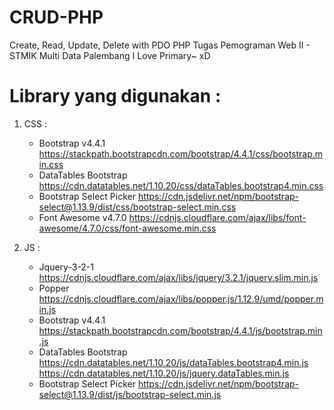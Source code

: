 # CRUD-PHP
Create, Read, Update, Delete with PDO PHP
Tugas Pemograman Web II - STMIK Multi Data Palembang
    I Love Primary~ xD
# Library yang digunakan :
  1. CSS :
     * Bootstrap v4.4.1
       https://stackpath.bootstrapcdn.com/bootstrap/4.4.1/css/bootstrap.min.css
     * DataTables Bootstrap
       https://cdn.datatables.net/1.10.20/css/dataTables.bootstrap4.min.css
     * Bootstrap Select Picker
       https://cdn.jsdelivr.net/npm/bootstrap-select@1.13.9/dist/css/bootstrap-select.min.css
     * Font Awesome v4.7.0
       https://cdnjs.cloudflare.com/ajax/libs/font-awesome/4.7.0/css/font-awesome.min.css
       
  2. JS :
     * Jquery-3-2-1
       https://cdnjs.cloudflare.com/ajax/libs/jquery/3.2.1/jquery.slim.min.js
     * Popper
       https://cdnjs.cloudflare.com/ajax/libs/popper.js/1.12.9/umd/popper.min.js
     * Bootstrap v4.4.1
       https://stackpath.bootstrapcdn.com/bootstrap/4.4.1/js/bootstrap.min.js
     * DataTables Bootstrap
       https://cdn.datatables.net/1.10.20/js/dataTables.bootstrap4.min.js
       https://cdn.datatables.net/1.10.20/js/jquery.dataTables.min.js
     * Bootstrap Select Picker
       https://cdn.jsdelivr.net/npm/bootstrap-select@1.13.9/dist/js/bootstrap-select.min.js
